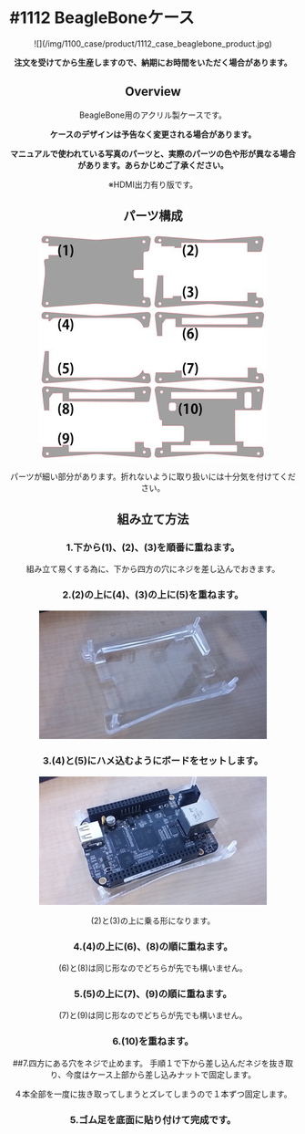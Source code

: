# #1112 BeagleBoneケース
<center>
![](/img/1100_case/product/1112_case_beaglebone_product.jpg)
<!--COLORME-->

**注文を受けてから生産しますので、納期にお時間をいただく場合があります。**

## Overview
BeagleBone用のアクリル製ケースです。

**ケースのデザインは予告なく変更される場合があります。**

**マニュアルで使われている写真のパーツと、実際のパーツの色や形が異なる場合があります。あらかじめご了承ください。**

※HDMI出力有り版です。

## パーツ構成

![](/img/1100_case/manual/beaglebone_00.jpg)

パーツが細い部分があります。折れないように取り扱いには十分気を付けてください。

## 組み立て方法
### 1.下から(1)、(2)、(3)を順番に重ねます。
組み立て易くする為に、下から四方の穴にネジを差し込んでおきます。

### 2.(2)の上に(4)、(3)の上に(5)を重ねます。

![](/img/1100_case/manual/beaglebone_01.jpg)

### 3.(4)と(5)にハメ込むようにボードをセットします。

![](/img/1100_case/manual/beaglebone_02.jpg)

(2)と(3)の上に乗る形になります。


### 4.(4)の上に(6)、(8)の順に重ねます。

(6)と(8)は同じ形なのでどちらが先でも構いません。

### 5.(5)の上に(7)、(9)の順に重ねます。

(7)と(9)は同じ形なのでどちらが先でも構いません。

### 6.(10)を重ねます。

##7.四方にある穴をネジで止めます。
手順１で下から差し込んだネジを抜き取り、今度はケース上部から差し込みナットで固定します。

４本全部を一度に抜き取ってしまうとズレてしまうので１本ずつ固定します。

### 5.ゴム足を底面に貼り付けて完成です。

